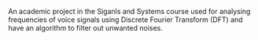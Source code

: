 An academic project in the Siganls and Systems course used for analysing frequencies of voice signals using Discrete Fourier Transform (DFT) and have an algorithm to filter out unwanted noises.
